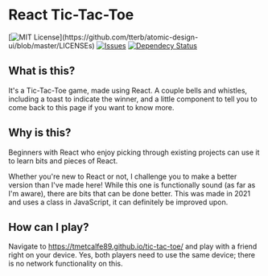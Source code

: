 # React Tic-Tac-Toe

[![MIT License](https://img.shields.io/apm/l/atomic-design-ui.svg?)](https://github.com/tterb/atomic-design-ui/blob/master/LICENSEs)
[![Issues](https://img.shields.io/github/issues-raw/tmetcalfe89/tic-tac-toe.svg?maxAge=25000)](https://github.com/tmetcalfe89/tic-tac-toe/issues)
[![Dependecy Status](https://david-dm.org/tmetcalfe89/tic-tac-toe.svg)](https://david-dm.org/tmetcalfe89/tic-tac-toe)

## What is this?

It's a Tic-Tac-Toe game, made using React. A couple bells and whistles, including a toast to indicate the winner, and a little component to tell you to come back to this page if you want to know more.

## Why is this?

Beginners with React who enjoy picking through existing projects can use it to learn bits and pieces of React.

Whether you're new to React or not, I challenge you to make a better version than I've made here! While this one is functionally sound (as far as I'm aware), there are bits that can be done better. This was made in 2021 and uses a class in JavaScript, it can definitely be improved upon.

## How can I play?

Navigate to https://tmetcalfe89.github.io/tic-tac-toe/ and play with a friend right on your device. Yes, both players need to use the same device; there is no network functionality on this.